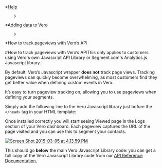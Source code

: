 *[Help](/help)

        ❯
        
*[Adding data to Vero](/help/adding-data-to-vero)

        ❯
        
*How to track pageviews with Vero’s API
    
#How to track pageviews with Vero’s APIThis only applies to customers using Vero's own Javascript API Library or Segment.com's Analytics.js Javascript library.

By default, Vero’s Javascript wrapper 
**does not**
 track page views. Tracking pageviews can quickly become overwhelming, as most customers find they get better value when defining custom events in Vero.

It’s easy to turn pageview tracking on, allowing you to use pageviews when defining your segments.

Simply add the following line to the Vero Javascript library just before the `</head>` tag in your HTML template:

<script>
    _veroq.push(['trackPageview']);
</script>

Once installed correctly you will start seeing 
Viewed page in the Logs section of your Vero dashboard. Each pageview captures the URL of the page visited and you can use this to segment your contacts.

[![Screen Shot 2015-03-05 at 4.13.59 PM](https://www.getvero.com/wp-content/uploads/2015/02/Screen-Shot-2015-03-05-at-4.13.59-PM.png)](http://www.getvero.com/wp-content/uploads/2015/02/Screen-Shot-2015-03-05-at-4.13.59-PM.png)

This should go 
**below**
 the main Vero Javascript Library code: you can get a full copy of the Vero Javascript Library code from our 
[API Reference Documentation.](http://www.getvero.com/api)